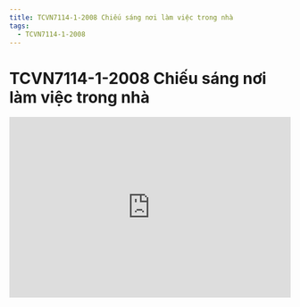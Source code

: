 ```yaml
---
title: TCVN7114-1-2008 Chiếu sáng nơi làm việc trong nhà
tags:
  - TCVN7114-1-2008
---
```


# TCVN7114-1-2008 Chiếu sáng nơi làm việc trong nhà


<div style="position:relative;padding-top:max(60%,324px);width:100%;height:0;"><iframe style="position:absolute;border:none;width:100%;height:100%;left:0;top:0;" src="https://online.fliphtml5.com/ntjwsz/ezqr/"  seamless="seamless" scrolling="no" frameborder="0" allowtransparency="true" allowfullscreen="true" ></iframe></div>

